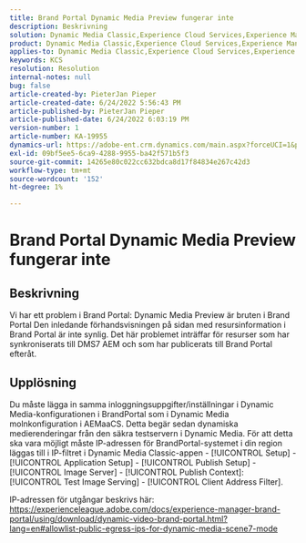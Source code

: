 ```yaml
---
title: Brand Portal Dynamic Media Preview fungerar inte
description: Beskrivning
solution: Dynamic Media Classic,Experience Cloud Services,Experience Manager,Experience Manager as a Cloud Service
product: Dynamic Media Classic,Experience Cloud Services,Experience Manager,Experience Manager as a Cloud Service
applies-to: Dynamic Media Classic,Experience Cloud Services,Experience Manager Assets,Experience Manager as a Cloud Service,Experience Manager 6.5
keywords: KCS
resolution: Resolution
internal-notes: null
bug: false
article-created-by: PieterJan Pieper
article-created-date: 6/24/2022 5:56:43 PM
article-published-by: PieterJan Pieper
article-published-date: 6/24/2022 6:03:19 PM
version-number: 1
article-number: KA-19955
dynamics-url: https://adobe-ent.crm.dynamics.com/main.aspx?forceUCI=1&pagetype=entityrecord&etn=knowledgearticle&id=4c79a1fd-e6f3-ec11-bb3d-6045bd015716
exl-id: 09bf5ee5-6ca9-4288-9955-ba42f571b5f3
source-git-commit: 14265e80c022cc632bdca8d17f84834e267c42d3
workflow-type: tm+mt
source-wordcount: '152'
ht-degree: 1%

---
```


# Brand Portal Dynamic Media Preview fungerar inte

## Beskrivning


Vi har ett problem i Brand Portal: Dynamic Media Preview är bruten i Brand Portal Den inledande förhandsvisningen på sidan med resursinformation i Brand Portal är inte synlig. Det här problemet inträffar för resurser som har synkroniserats till DMS7 AEM och som har publicerats till Brand Portal efteråt.


## Upplösning


Du måste lägga in samma inloggningsuppgifter/inställningar i Dynamic Media-konfigurationen i BrandPortal som i Dynamic Media molnkonfiguration i AEMaaCS. Detta begär sedan dynamiska medierenderingar från den säkra testservern i Dynamic Media. För att detta ska vara möjligt måste IP-adressen för BrandPortal-systemet i din region läggas till i IP-filtret i Dynamic Media Classic-appen - [!UICONTROL Setup] - [!UICONTROL Application Setup] - [!UICONTROL Publish Setup] - [!UICONTROL Image Server] - [!UICONTROL Publish Context]: [!UICONTROL Test Image Serving] - [!UICONTROL Client Address Filter].

IP-adressen för utgångar beskrivs här: https://experienceleague.adobe.com/docs/experience-manager-brand-portal/using/download/dynamic-video-brand-portal.html?lang=en#allowlist-public-egress-ips-for-dynamic-media-scene7-mode
